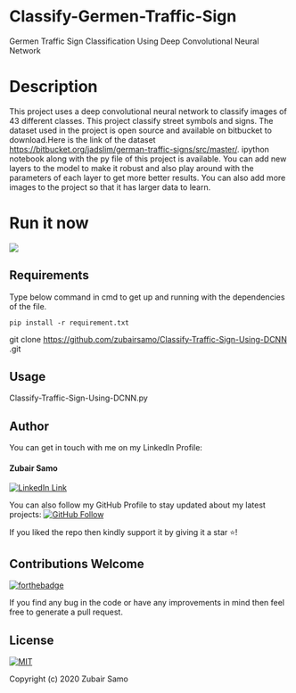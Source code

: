 # Classify-Germen-Traffic-Sign
Germen Traffic Sign Classification Using Deep Convolutional Neural Network 
# Description
This project uses a deep convolutional neural network to classify images of 43 different classes. This project classify street symbols and signs. The dataset used in the project is open source and available on bitbucket to download.Here is the link of the dataset https://bitbucket.org/jadslim/german-traffic-signs/src/master/. ipython notebook along with the py file of this project is available. You can add new layers to the model to make it robust and also play around with the parameters of each layer to get more better results. You can also add more images to the project so that it has larger data to learn.
# Run it now
<a href="https://colab.research.google.com/drive/19c_dLtXUNKIXchCdjkhovspsh6OKenvO#scrollTo=I1J3s74B0770" target="_parent">
    <img src="https://colab.research.google.com/assets/colab-badge.svg"/>
</a>

## Requirements

Type below command in cmd to get up and running with the dependencies of the file.
```
pip install -r requirement.txt
```
 git clone https://github.com/zubairsamo/Classify-Traffic-Sign-Using-DCNN
.git

## Usage
Classify-Traffic-Sign-Using-DCNN.py

## Author
You can get in touch with me on my LinkedIn Profile:

#### Zubair Samo
[![LinkedIn Link](https://img.shields.io/badge/Connect-ZubairSamo-blue.svg?logo=linkedin&longCache=true&style=social&label=Connect
)](https://linkedin.com/in/zubair-samo-3a2764197)

You can also follow my GitHub Profile to stay updated about my latest projects: [![GitHub Follow](https://img.shields.io/badge/Connect-zubairsamo-blue.svg?logo=Github&longCache=true&style=social&label=Follow)](https://github.com/zubairsamo)

If you liked the repo then kindly support it by giving it a star ⭐!

## Contributions Welcome
[![forthebadge](https://forthebadge.com/images/badges/built-with-love.svg)](#)

If you find any bug in the code or have any improvements in mind then feel free to generate a pull request.

## License
[![MIT](https://img.shields.io/cocoapods/l/AFNetworking.svg?style=style&label=License&maxAge=2592000)](../master/LICENSE)

Copyright (c) 2020 Zubair Samo
